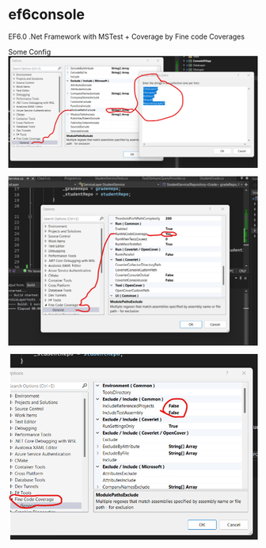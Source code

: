 # ef6console

EF6.0 .Net Framework with MSTest + Coverage by Fine code Coverages

Some Config
![Coverage](https://github.com/quinndam113/ef6console/raw/master/Config-FineCodeCoverage-Exclude.png)

![Coverage](https://github.com/quinndam113/ef6console/raw/master/Config-FineCodeCoverage-MSTest.png)

![Coverage](https://github.com/quinndam113/ef6console/raw/master/Config-FineCodeCoverage.png)
